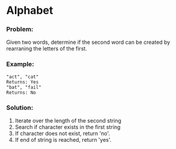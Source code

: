 # Alphabet

### Problem:  
Given two words, determine if the second word can be created by rearraning the letters of the first.

### Example:
```
"act", "cat"
Returns: Yes  
"bat", "fail"
Returns: No
```

### Solution:
1)  Iterate over the length of the second string
2)  Search if character exists in the first string
3)  If character does not exist, return 'no'.
4)  If end of string is reached, return 'yes'.

